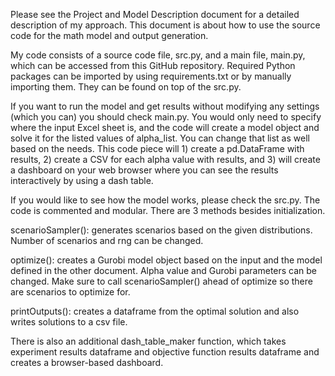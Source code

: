 
Please see the Project and Model Description document for a detailed description of my approach. This document is about how to use the source code for the math model and output generation. 

My code consists of a source code file, src.py, and a main file, main.py, which can be accessed from this GitHub repository. Required Python packages can be imported by using requirements.txt or by manually importing them. They can be found on top of the src.py. 

If you want to run the model and get results without modifying any settings (which you can) you should check main.py.  You would only need to specify where the input Excel sheet is, and the code will create a model object and solve it for the listed values of alpha_list. You can change that list as well based on the needs. This code piece will 1) create a pd.DataFrame with results, 2) create a CSV for each alpha value with results, and 3) will create a dashboard on your web browser where you can see the results interactively by using a dash table. 

If you would like to see how the model works, please check the src.py. The code is commented and modular. There are 3 methods besides initialization. 

scenarioSampler(): generates scenarios based on the given distributions. Number of scenarios and rng can be changed. 

optimize(): creates a Gurobi model object based on the input and the model defined in the other document. Alpha value and Gurobi parameters can be changed. Make sure to call scenarioSampler() ahead of optimize so there are scenarios to optimize for. 

printOutputs(): creates a dataframe from the optimal solution and also writes solutions to a csv file. 

There is also an additional dash_table_maker function, which takes experiment results dataframe and objective function results dataframe and creates a browser-based dashboard. 

